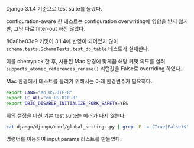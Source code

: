 Django 3.1.4 기준으로 test suite를 돌렸다.

configuration-aware 한 테스트는 configuration overwriting에 영향을 받지 않지만, 그냥 따로 filter-out 하진 않았다.

80a8be03d9 커밋이 3.1.4에 반영이 되어있지 않아
`schema.tests.SchemaTests.test_db_table` 테스트가 실패한다.

이를 cherrypick 한 후, 사용된 Mac 환경에 맞게끔 해당 커밋 의도를 살려
`supports_atomic_references_rename()` 리턴값을 False로 overriding 하였다.

Mac 환경에서 테스트를 돌리기 위해서는 아래 환경변수가 필요하다.

```sh
export LANG="en_US.UTF-8"
export LC_ALL="en_US.UTF-8"
export OBJC_DISABLE_INITIALIZE_FORK_SAFETY=YES
```

위의 설정을 마친 기본 test suite는 에러가 나지 않는다.

```sh
cat django/django/conf/global_settings.py | grep -E '= (True|False)$' | sed -E 's/ = (True|False)$/: True False/g' > input.txt
```

명령어를 이용하여 input params 리스트를 만들었다.
